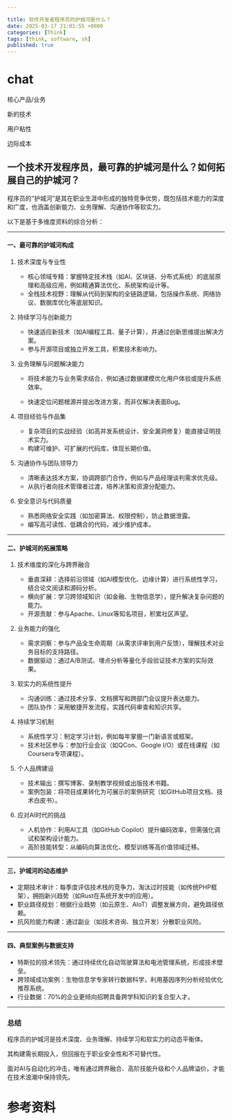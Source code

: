 ```yaml
---

title: 软件开发者程序员的护城河是什么？
date: 2025-03-17 21:01:55 +0800
categories: [Think]
tags: [think, software, sh]
published: true
---
```






# chat

核心产品/业务

新的技术

用户粘性

边际成本

## 一个技术开发程序员，最可靠的护城河是什么？如何拓展自己的护城河？

程序员的“护城河”是其在职业生涯中形成的独特竞争优势，既包括技术能力的深度和广度，也涵盖创新能力、业务理解、沟通协作等软实力。

以下是基于多维度资料的综合分析：

---

#### 一、最可靠的护城河构成
1. 技术深度与专业性  
   - 核心领域专精：掌握特定技术栈（如AI、区块链、分布式系统）的底层原理和高级应用，例如精通算法优化、系统架构设计等。  
   - 全栈技术视野：理解从代码到架构的全链路逻辑，包括操作系统、网络协议、数据库优化等底层知识。  

2. 持续学习与创新能力  
   - 快速适应新技术（如AI编程工具、量子计算），并通过创新思维提出解决方案。  
   - 参与开源项目或独立开发工具，积累技术影响力。  

3. 业务理解与问题解决能力  
   - 将技术能力与业务需求结合，例如通过数据建模优化用户体验或提升系统效率。  

   - 快速定位问题根源并提出改进方案，而非仅解决表面Bug。  

4. 项目经验与作品集  
   - 复杂项目的实战经验（如高并发系统设计、安全漏洞修复）能直接证明技术实力。  
   - 构建可维护、可扩展的代码库，体现长期价值。  

5. 沟通协作与团队领导力  
   - 清晰表达技术方案，协调跨部门合作，例如与产品经理谈判需求优先级。  
   - 从执行者向技术管理者过渡，培养决策和资源分配能力。  

6. 安全意识与代码质量  
   - 熟悉网络安全实践（如加密算法、权限控制），防止数据泄露。  
   - 编写高可读性、低耦合的代码，减少维护成本。  

---

#### 二、护城河的拓展策略
1. 技术维度的深化与跨界融合  
   - 垂直深耕：选择前沿领域（如AI模型优化、边缘计算）进行系统性学习，结合论文阅读和源码分析。  
   - 横向扩展：学习跨领域知识（如金融、生物信息学），提升解决复杂问题的能力。  
   - 开源贡献：参与Apache、Linux等知名项目，积累社区声望。  

2. 业务能力的强化  
   - 需求洞察：参与产品全生命周期（从需求评审到用户反馈），理解技术对业务目标的支持路径。  
   - 数据驱动：通过A/B测试、埋点分析等量化手段验证技术方案的实际效果。  

3. 软实力的系统性提升  
   - 沟通训练：通过技术分享、文档撰写和跨部门会议提升表达能力。  
   - 团队协作：采用敏捷开发流程，实践代码审查和知识共享。  

4. 持续学习机制  
   - 系统性学习：制定学习计划，例如每年掌握一门新语言或框架。  
   - 技术社区参与：参加行业会议（如QCon、Google I/O）或在线课程（如Coursera专项课程）。  

5. 个人品牌建设  
   - 技术输出：撰写博客、录制教学视频或出版技术书籍。  
   - 案例包装：将项目成果转化为可展示的案例研究（如GitHub项目文档、技术白皮书）。  

6. 应对AI时代的挑战  
   - 人机协作：利用AI工具（如GitHub Copilot）提升编码效率，但需强化调试和架构设计能力。  
   - 高阶技能转型：从编码向算法优化、模型训练等高价值领域迁移。  

---

#### 三、护城河的动态维护
- 定期技术审计：每季度评估技术栈的竞争力，淘汰过时技能（如传统PHP框架），拥抱新兴趋势（如Rust在系统开发中的应用）。  
- 职业路径规划：根据行业趋势（如云原生、AIoT）调整发展方向，避免路径依赖。  
- 抗风险能力构建：通过副业（如技术咨询、独立开发）分散职业风险。  

---

#### 四、典型案例与数据支持
- 特斯拉的技术领先：通过持续优化自动驾驶算法和电池管理系统，形成技术壁垒。  
- 跨领域成功案例：生物信息学专家转行数据科学，利用基因序列分析经验优化推荐系统。  
- 行业数据：70%的企业更倾向招聘具备跨学科知识的复合型人才。  

---

### 总结

程序员的护城河是技术深度、业务理解、持续学习和软实力的动态平衡体。

其构建需长期投入，但回报在于职业安全性和不可替代性。

面对AI与自动化的冲击，唯有通过跨界融合、高阶技能升级和个人品牌溢价，才能在技术浪潮中保持领先。


# 参考资料


